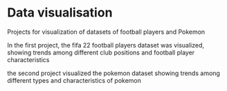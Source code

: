 # Data visualisation

Projects for visualization of datasets of football players and Pokemon

In the first project, the fifa 22 football players dataset was visualized, showing trends among different club positions and football player characteristics

the second project visualized the pokemon dataset showing trends among different types and characteristics of pokemon
